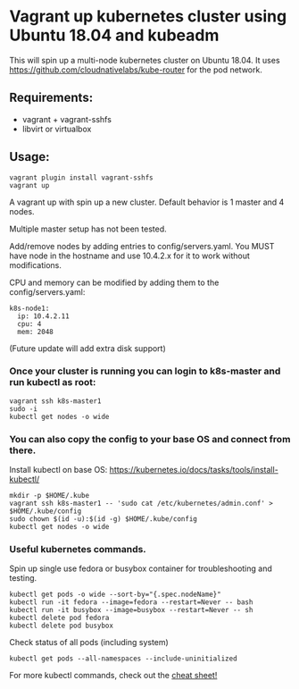 # Vagrant up kubernetes cluster using Ubuntu 18.04 and kubeadm
This will spin up a multi-node kubernetes cluster on Ubuntu 18.04.
It uses https://github.com/cloudnativelabs/kube-router for the pod network.

## Requirements:
- vagrant + vagrant-sshfs
- libvirt or virtualbox

## Usage:
```
vagrant plugin install vagrant-sshfs
vagrant up
```
A vagrant up with spin up a new cluster. Default behavior is 1 master and 4 nodes.

Multiple master setup has not been tested.

Add/remove nodes by adding entries to config/servers.yaml. You MUST have node in the hostname and use 10.4.2.x for it to work without modifications.

CPU and memory can be modified by adding them to the config/servers.yaml:
```
k8s-node1:
  ip: 10.4.2.11
  cpu: 4
  mem: 2048
```
(Future update will add extra disk support)

### Once your cluster is running you can login to k8s-master and run kubectl as root:
```
vagrant ssh k8s-master1
sudo -i
kubectl get nodes -o wide
```

### You can also copy the config to your base OS and connect from there.
Install kubectl on base OS: https://kubernetes.io/docs/tasks/tools/install-kubectl/
```
mkdir -p $HOME/.kube
vagrant ssh k8s-master1 -- 'sudo cat /etc/kubernetes/admin.conf' > $HOME/.kube/config
sudo chown $(id -u):$(id -g) $HOME/.kube/config
kubectl get nodes -o wide
```

### Useful kubernetes commands.
Spin up single use fedora or busybox container for troubleshooting and testing.
```
kubectl get pods -o wide --sort-by="{.spec.nodeName}"
kubectl run -it fedora --image=fedora --restart=Never -- bash
kubectl run -it busybox --image=busybox --restart=Never -- sh
kubectl delete pod fedora
kubectl delete pod busybox
```

Check status of all pods (including system)
```
kubectl get pods --all-namespaces --include-uninitialized
```

For more kubectl commands, check out the [cheat sheet!](https://kubernetes.io/docs/reference/kubectl/cheatsheet/)

